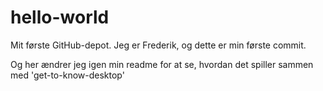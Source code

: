 # hello-world
Mit første GitHub-depot.
Jeg er Frederik, og dette er min første commit.

Og her ændrer jeg igen min readme for at se, hvordan det spiller sammen med 'get-to-know-desktop'